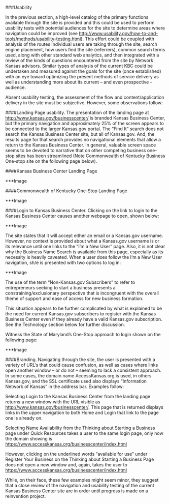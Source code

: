 ###Usability

In the previous section, a high-level catalog of the primary functions available through the site is provided and this could be used to perform usability tests with potential audiences for the site to determine areas where navigation could be improved (see http://www.usability.gov/how-to-and-tools/methods/usability-testing.html). This effort could be coupled with analysis of the routes individual users are taking through the site, search engine placement, how users find the site (referrers), common search terms used, along with other standard web analytics, and then integrated with a review of the kinds of questions encountered from the site by Network Kansas advisors.  Similar types of analysis of the current KBC could be undertaken and measured against the goals for the site (once established) with an eye toward optimizing the present methods of service delivery as well as understanding more about its current – and even prospective - audience.

Absent usability testing, the assessment of the flow and content/application delivery in the site must be subjective.  However, some observations follow:

####Landing Page usability.
The presentation of the landing page at http://www.kansas.gov/businesscenter/ is branded Kansas Business Center, but the primary navigation and approximately 25% of the screen appears to be connected to the larger Kansas.gov portal. The “Find It” search does not search the Kansas Business Center site, but all of Kansas.gov.  And, the results page for that search provides no navigational elements that allow a return to the Kansas Business Center. In general, valuable screen space seems to be devoted to narrative that on other competing business one-stop sites has been streamlined (Note Commonwealth of Kentucky Business One-stop site on the following page below).

####Kansas Business Center Landing Page

***Image

####Commonwealth of Kentucky One-Stop Landing Page

***Image

####Login to Kansas Business Center.  Clicking on the link to login to the Kansas Business Center causes another webpage to open, shown below:

***Image

The site states that it will accept either an email or a Kansas.gov username. However, no context is provided about what a Kansas.gov username is or its relevance until one links to the “I’m a New User” page. Also, it is not clear why the Business Name Search is available from this page, especially as its necessity is heavily caveated.  When a user does follow the I’m a New User navigation, sh/e is presented with two options to log in:

***Image

The use of the term “Non-Kansas.gov Subscribers” to refer to entrepreneurs seeking to start a business presents a constraining/exclusionary perspective that is incongruent with the overall theme of support and ease of access for new business formation.

This situation appears to be further complicated by what is explained to be the need for current Kansas.gov subscribers to register with the Kansas Business Center even if they already have a valid Kansas.gov subscription.  See the Technology section below for further discussion.

Witness the State of Maryland’s One-Stop approach to login shown on the following page:
 
***Image

####Branding. Navigating through the site, the user is presented with a variety of URL’s that could cause confusion, as well as cases where links open another window – or do not – seeming to lack a consistent approach. In some cases, the domain name AccessKansas.org is used, in others Kansas.gov, and the SSL certificate used also displays “Information Network of Kansas” in the address bar. Examples follow:

Selecting Login to the Kansas Business Center from the landing page returns a new window with the URL visible as http://www.kansas.gov/businesscenter/. This page that is returned displays links in the upper navigation to both Home and Login that link to the page one is already on.

Selecting Name Availability from the Thinking about Starting a Business page under Quick Resources takes a user to the same login page, only now the domain showing is https://www.accesskansas.org/businesscenter/index.html

However, clicking on the underlined words “available for use” under Register Your Business on the Thinking about Starting a Business Page does not open a new window and, again, takes the user to https://www.accesskansas.org/businesscenter/index.html

While, on their face, these few examples might seem minor, they suggest that a close review of the navigation and usability testing of the current Kansas Business Center site are in order until progress is made on a reinvention project.
